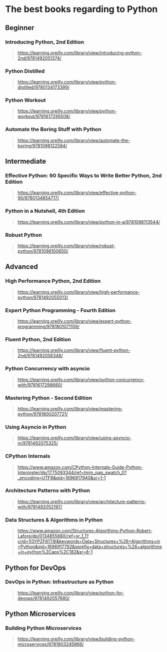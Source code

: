 # The best books regarding to Python

## Beginner

### Introducing Python, 2nd Edition

> https://learning.oreilly.com/library/view/introducing-python-2nd/9781492051374/

### Python Distilled

> https://learning.oreilly.com/library/view/python-distilled/9780134173399/

### Python Workout

> https://learning.oreilly.com/library/view/python-workout/9781617295508/

### Automate the Boring Stuff with Python

> https://learning.oreilly.com/library/view/automate-the-boring/9781098122584/

## Intermediate

### Effective Python: 90 Specific Ways to Write Better Python, 2nd Edition

> https://learning.oreilly.com/library/view/effective-python-90/9780134854717/

### Python in a Nutshell, 4th Edition

> https://learning.oreilly.com/library/view/python-in-a/9781098113544/

### Robust Python

> https://learning.oreilly.com/library/view/robust-python/9781098100650/

## Advanced

### High Performance Python, 2nd Edition

> https://learning.oreilly.com/library/view/high-performance-python/9781492055013/

### Expert Python Programming - Fourth Edition

> https://learning.oreilly.com/library/view/expert-python-programming/9781801071109/

### Fluent Python, 2nd Edition

> https://learning.oreilly.com/library/view/fluent-python-2nd/9781492056348/

### Python Concurrency with asyncio

> https://learning.oreilly.com/library/view/python-concurrency-with/9781617298660/

### Mastering Python - Second Edition

> https://learning.oreilly.com/library/view/mastering-python/9781800207721/

### Using Asyncio in Python

> https://learning.oreilly.com/library/view/using-asyncio-in/9781492075325/

### CPython Internals
> https://www.amazon.com/CPython-Internals-Guide-Python-Interpreter/dp/1775093344/ref=tmm_pap_swatch_0?_encoding=UTF8&qid=1696917940&sr=1-1

### Architecture Patterns with Python
> https://learning.oreilly.com/library/view/architecture-patterns-with/9781492052197/

### Data Structures & Algorithms in Python
> https://www.amazon.com/Structures-Algorithms-Python-Robert-Lafore/dp/013485568X/ref=sr_1_1?crid=1I3YPZF61T8I&keywords=Data+Structures+%26+Algorithms+in+Python&qid=1696917792&sprefix=data+structures+%26+algorithms+in+python%2Caps%2C182&sr=8-1

## Python for DevOps

### DevOps in Python: Infrastructure as Python

> https://learning.oreilly.com/library/view/python-for-devops/9781492057680/

## Python Microservices

### Building Python Microservices
> https://learning.oreilly.com/library/view/building-python-microservices/9781803245966/

